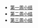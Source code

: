 - [第一周小结](https://github.com/saturn-lab/BDMI-2020A/blob/master/Memos/Study-Memo/40-Day1.md)
- [第二周小结](https://github.com/saturn-lab/BDMI-2020A/blob/master/Memos/Study-Memo/40-Day2.md)
- [第三周小结](https://github.com/saturn-lab/BDMI-2020A/blob/master/Memos/Study-Memo/40-Day3.md)
